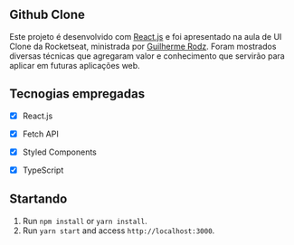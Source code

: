 ## Github Clone

Este projeto é desenvolvido com  [React.js](https://github.com/facebook/create-react-app) e foi apresentado na aula de UI Clone da 
Rocketseat, ministrada por [Guilherme Rodz](https://github.com/guilhermerodz). Foram mostrados diversas técnicas que agregaram valor e conhecimento que servirão para aplicar em futuras aplicações web.

## Tecnogias empregadas

- [x] React.js
- [x] Fetch API
- [x] Styled Components
- [x] TypeScript


## Startando

1. Run `npm install` or `yarn install`.<br />
2. Run `yarn start` and access `http://localhost:3000`.<br />

